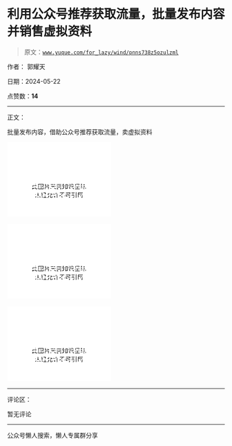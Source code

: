 # 利用公众号推荐获取流量，批量发布内容并销售虚拟资料

> 原文：[`www.yuque.com/for_lazy/wind/pnns738z5ozulzml`](https://www.yuque.com/for_lazy/wind/pnns738z5ozulzml)

作者： 郭耀天

日期：2024-05-22

点赞数：**14**

* * *

正文：

批量发布内容，借助公众号推荐获取流量，卖虚拟资料

![](img/e424b80d5e827aae962924e8f90e84c0.png)

![](img/d2b82ccdc1226f44e3bee569759f504c.png)

![](img/039335818117f563684f739fa3bd7437.png)

* * *

评论区：

暂无评论

* * *

公众号懒人搜索，懒人专属群分享